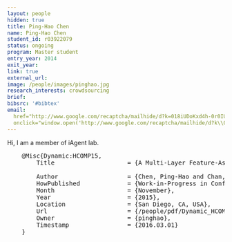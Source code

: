 ```yaml
---
layout: people
hidden: true
title: Ping-Hao Chen
name: Ping-Hao Chen
student_id: r03922079
status: ongoing
program: Master student
entry_year: 2014
exit_year: 
link: true
external_url: 
image: /people/images/pinghao.jpg
research_interests: crowdsourcing
brief: 
bibsrc: '#bibtex'
email:
  href="http://www.google.com/recaptcha/mailhide/d?k=018iUDoKxd4h-0r0IU4sXpyw==&amp;c=NQwDT3XL9yTmyXhJ_ykzq9cgQ50OVfHy0W9uPS-fu44=" 
  onclick="window.open('http://www.google.com/recaptcha/mailhide/d?k\\075018iUDoKxd4h-0r0IU4sXpyw\\75\\75\\46c\\75NQwDT3XL9yTmyXhJ_ykzq9cgQ50OVfHy0W9uPS-fu44\\075', '', 'toolbar=0,scrollbars=0,location=0,statusbar=0,menubar=0,resizable=0,width=500,height=300'); return false;"
---
```


Hi, I am a member of iAgent lab.

<pre id="bibtex">
	@Misc{Dynamic:HCOMP15,
		Title                    = {A Multi-Layer Feature-Assisted Approach in Crowd-Labeling},
		
		Author                   = {Chen, Ping-Hao and Chan, Meng-Ying and Huang, Chi-Chia and Huang, Yi-Ching and Hsu, Jane Yung-jen},
		HowPublished             = {Work-in-Progress in Conference on Human Computation \& Crowdsourcing},
		Month                    = {November},
		Year                     = {2015},
		Location                 = {San Diego, CA, USA},
		Url                      = {/people/pdf/Dynamic_HCOMP15.pdf},
		Owner                    = {pinghao},
		Timestamp                = {2016.03.01}
	}
</pre>